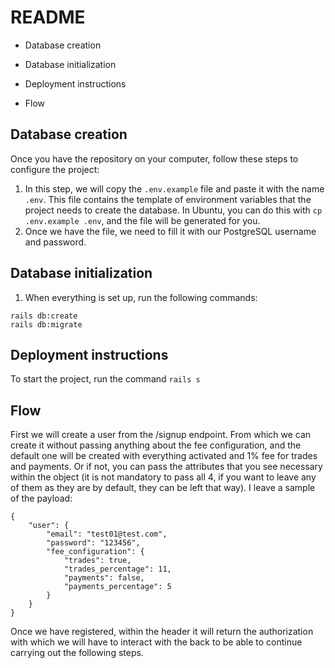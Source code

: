 # README

* Database creation

* Database initialization

* Deployment instructions

* Flow

## Database creation

Once you have the repository on your computer, follow these steps to configure the project:

1. In this step, we will copy the `.env.example` file and paste it with the name `.env`. This file contains the template of environment variables that the project needs to create the database. In Ubuntu, you can do this with `cp .env.example .env`, and the file will be generated for you.
2. Once we have the file, we need to fill it with our PostgreSQL username and password.

## Database initialization

1. When everything is set up, run the following commands:
```
rails db:create
rails db:migrate
```

## Deployment instructions

To start the project, run the command `rails s`

## Flow

First we will create a user from the /signup endpoint. From which we can create it without passing anything about the fee configuration, and the default one will be created with everything activated and 1% fee for trades and payments. Or if not, you can pass the attributes that you see necessary within the object (it is not mandatory to pass all 4, if you want to leave any of them as they are by default, they can be left that way). I leave a sample of the payload:

```
{
    "user": {
        "email": "test01@test.com",
        "password": "123456",
        "fee_configuration": {
            "trades": true,
            "trades_percentage": 11,
            "payments": false,
            "payments_percentage": 5
        }
    }
}
```

Once we have registered, within the header it will return the authorization with which we will have to interact with the back to be able to continue carrying out the following steps.
